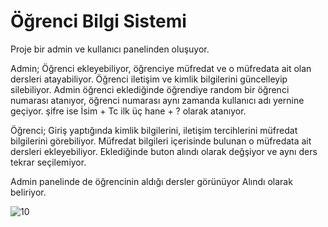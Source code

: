 # Öğrenci Bilgi Sistemi

Proje bir admin ve kullanıcı panelinden oluşuyor.

Admin; Öğrenci ekleyebiliyor, öğrenciye müfredat ve o müfredata ait olan dersleri atayabiliyor. Öğrenci iletişim ve kimlik bilgilerini güncelleyip silebiliyor.
Admin öğrenci eklediğinde öğrendiye random bir öğrenci numarası atanıyor, öğrenci numarası aynı zamanda kullanıcı adı yernine geçiyor. şifre ise İsim + Tc ilk üç hane + ? olarak atanıyor.


Öğrenci; Giriş yaptığında kimlik bilgilerini, iletişim tercihlerini müfredat bilgilerini görebiliyor. Müfredat bilgileri içerisinde bulunan o müfredata ait dersleri ekleyebiliyor. Eklediğinde buton alındı olarak değşiyor ve aynı ders tekrar seçilemiyor.

Admin panelinde de öğrencinin aldığı dersler görünüyor Alındı olarak beliriyor.

![10](https://github.com/emreulusoyy/OgrenciBilgiSistemi/assets/116696047/6a947676-e6c1-4664-993f-335d3297bdbc)



